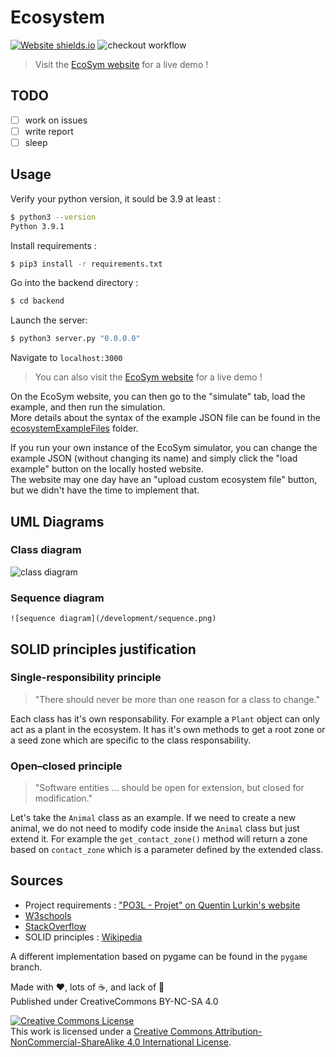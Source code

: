 # Ecosystem

[![Website shields.io](https://img.shields.io/website-up-down-green-red/https/ecosym.fredcorp.cc/ping)](https://ecosym.fredcorp.cc)
![checkout workflow](https://github.com/fred-corp/Ecosystem_PO3L_ECAM/actions/workflows/checkout.yml/badge.svg)

> Visit the [EcoSym website](https://ecosym.fredcorp.cc) for a live demo !

## TODO

- [ ] work on issues
- [ ] write report
- [ ] sleep

## Usage

Verify your python version, it sould be 3.9 at least :

```zsh
$ python3 --version
Python 3.9.1
```

Install requirements :

```zsh
$ pip3 install -r requirements.txt
```

Go into the backend directory :

```zsh
$ cd backend
```

Launch the server:

```zsh
$ python3 server.py "0.0.0.0"
```

Navigate to `localhost:3000`

> You can also visit the [EcoSym website](https://ecosym.fredcorp.cc) for a live demo !

On the EcoSym website, you can then go to the "simulate" tab, load the example, and then run the simulation.  
More details about the syntax of the example JSON file can be found in the [ecosystemExampleFiles](/ecosystemExampleFiles) folder.

If you run your own instance of the EcoSym simulator, you can change the example JSON (without changing its name) and simply click the "load example" button on the locally hosted website.  
The website may one day have an "upload custom ecosystem file" button, but we didn't have the time to implement that.

## UML Diagrams

### Class diagram

![class diagram](/development/class.png)

### Sequence diagram

```![sequence diagram](/development/sequence.png)```

## SOLID principles justification

### Single-responsibility principle

> "There should never be more than one reason for a class to change."

Each class has it's own responsability. For example a `Plant` object can only act as a plant in the ecosystem. It has it's own methods to get a root zone or a seed zone which are specific to the class responsability.

### Open–closed principle

> "Software entities ... should be open for extension, but closed for modification."

Let's take the `Animal` class as an example. If we need to create a new animal, we do not need to modify code inside the `Animal` class but just extend it. For example the `get_contact_zone()` method will return a zone based on `contact_zone` which is a parameter defined by the extended class.

## Sources

- Project requirements : ["PO3L - Projet" on Quentin Lurkin's website](https://quentin.lurkin.xyz/courses/poo/projet2021/index.html)
- [W3schools](https://www.w3schools.com)
- [StackOverflow](https://stackoverflow.com)
- SOLID principles : [Wikipedia](https://en.wikipedia.org/wiki/SOLID)

A different implementation based on pygame can be found in the `pygame` branch.

Made with ❤️, lots of ☕️, and lack of 🛌  
Published under CreativeCommons BY-NC-SA 4.0

[![Creative Commons License](https://i.creativecommons.org/l/by-nc-sa/4.0/88x31.png)](http://creativecommons.org/licenses/by-nc-sa/4.0/)  
This work is licensed under a [Creative Commons Attribution-NonCommercial-ShareAlike 4.0 International License](http://creativecommons.org/licenses/by-nc-sa/4.0/).
